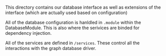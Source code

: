 This directory contains our database interface as well as extensions of the interface (which are actually used based on configuration)

All of the database configuration is hanldled in `.module` within the DatabaseModule. This is also where the serivices
are binded for dependency injection.

All of the services are defined in `/services`. These control all the interactions with the graph database driver.
